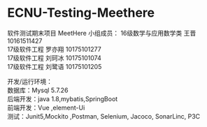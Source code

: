 # ECNU-Testing-Meethere
软件测试期末项目 MeetHere
小组成员： 
16级数学与应用数学类 王晋 10161511427  
17级软件工程 罗亦翔 10175101277  
17级软件工程 刘珂冰 10175101074  
17级软件工程 刘鹭语 10175101205  

开发/运行环境：  
数据库：Mysql 5.7.26  
后端开发：java 1.8,mybatis,SpringBoot   
前端开发：Vue ,element-Ui  
测试：Junit5,Mockito ,Postman, Selenium, Jacoco, SonarLinc, P3C   
